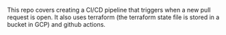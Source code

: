 This repo covers creating a CI/CD pipeline that triggers when a new pull request is open. It also uses terraform (the terraform state file is stored in a bucket in GCP) and github actions.
